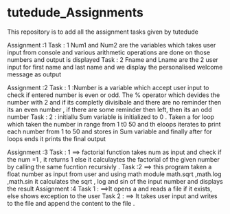 # tutedude_Assignments
This repository is to add all the assignment tasks given by tutedude

Assignment :1 
Task : 1 Num1 and Num2 are the variables which takes user input from console and various arithmetic operations are done on those numbers and output is displayed
Task : 2 Fname and Lname are the 2 user input for first name and last name and we display the personalised welcome message as output

Assignment :2
Task : 1 :Number is a variable which accept user input to check if entered number is even or odd.
The % operator which devides the number with 2 and if its completly divisibale and there are no reminder then its an even number , if there are some reminder then left, then its an odd number
Task : 2 : initiallu Sum variable   is initialized to 0 . Taken a for loop which taken the number in range from 1 t0 50 and th eloops iterates to print each number from 1 to 50 and stores in Sum variable and finally after for loops ends it prints the final output

Assignment :3
Task : 1 ==>   factorial function takes num as input and check if the num =1 , it returns 1 else it calculaytes the factorial of the given number by calling the same fucntion recursivly .
Task :2 ==>  this program taken a float number as input from user and using math module math.sqrt ,math.log ,math.sin it calculates the sqrt , log and sin of the input number and displays the result 
Assignment :4 
Task 1 : ==>It opens a and reads a file if  it exists, else shows exception to the user 
Task 2 : ==> It takes user input and writes to the file and append the content to the file .

